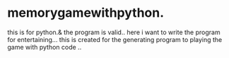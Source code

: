 # memorygamewithpython.
this is for python.& the program is valid..
here i want to write the program for entertaining...
this is created for the generating  program to playing the game with python code ..
